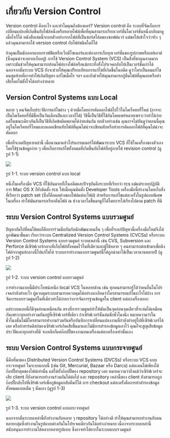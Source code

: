 # เกี่ยวกับ Version Control

Version control คืออะไร และทำไมคุณถึงต้องแคร์? Version control คือ ระบบที่จัดเก็บการเปลี่ยนแปลงที่เกิดขึ้นกับไฟล์หนึ่งหรือหลายไฟล์เพื่อที่คุณสามารถเรียกเวอร์ชั่นใดเวอร์ชั่นหนึ่งกลับมาดูเมื่อไรก็ได้  หนังสือเล่มนี้จะยกตัวอย่างจากไฟล์ที่เป็นซอร์สโค้ดของซอฟต์แวร์ แต่ขอให้เข้าใจว่าจริง ๆ แล้วคุณสามารถใช้ version control กับไฟล์ชนิดใดก็ได้

ถ้าคุณเป็นนักออกแบบกราฟฟิคหรือเว็บดีไซเนอร์และต้องการเก็บทุกเวอร์ชั่นของรูปภาพหรือเลย์เอาต์ (ซึ่งคุณน่าจะอยากเก็บอยู่) การใช้ Version Control System (VCS) เป็นสิ่งที่ชาญฉลาดมาก เพราะมันช่วยให้คุณสามารถย้อนไฟล์บางไฟล์หรือแม้กระทั่งทั้งโปรเจคกลับไปเป็นเวอร์ชั่นเก่าได้ นอกจากนั้นระบบ VCS ยังจะช่วยให้คุณเปรียบเทียบการแก้ไขที่เกิดขึ้นในอดีต ดูว่าใครเป็นคนแก้ไขคนสุดท้ายที่อาจทำให้เกิดปัญหา แก้ไขเมื่อไร ฯลฯ และยังช่วยให้คุณสามารถกู้คืนไฟล์ที่คุณลบหรือทำเสียโดยไม่ตั้งใจได้อย่างง่ายดาย

## Version Control Systems แบบ Local

หลาย ๆ คนจัดเก็บประวัติการแก้ไขต่าง ๆ ด้วยมือโดยการคัดลอกไฟล์ไปไว้ในไดเร็คทอรี่ใหม่ (อาจจะเป็นไดเร็คทอรี่ที่มีชื่อเป็นวันเดือนปีและเวลาก็ได้) วิธีนี้เป็นวิธีที่ใช้กันโดยแพร่หลายเพราะว่าทำได้ง่ายแต่ในขณะเดียวกันก็เป็นวิธีที่เกิดข้อผิดพลาดได้ง่ายเช่นกัน ยกตัวอย่างเช่น คุณอาจไม่ทันดูว่าตอนนี้คุณอยู่ในไดเร็คทอรี่ไหนและเผลอเขียนทับไฟล์ที่คุณไม่น่าจะเขียนทับหรือทำการคัดลอกไฟล์ที่คุณไม่น่าจะคัดลอก

เพื่อที่จะลดปัญหาเหล่านี้ เมื่อนานมาแล้วโปรแกรมเมอร์ได้พัฒนาระบบ VCS ที่ใช้ในเครื่องของตัวเองโดยใช้ฐานข้อมูลง่าย ๆ เพื่อเก็บการแก้ไขทั้งหมดที่เกิดขึ้นกับไฟล์ที่อยู่ภายใต้ revision control (ดูรูป 1-1)


![](http://git-scm.com/figures/18333fig0101-tn.png)
 
รูป 1-1. ระบบ version control แบบ local

หนึ่งในเครื่องมือ VCS ที่ใช้กันมากทั้งในอดีตและปัจจุบันคือระบบที่เรียกว่า rcs  แม้แต่ระบบปฏิบัติการ Mac OS X ก็ยังติดตั้ง rcs ให้เมื่อคุณติดตั้ง Developer Tools  เครื่องมือนี้ทำงานโดยเก็บสิ่งที่เรียกว่า patch set (ซึ่งก็คือผลต่างของไฟล์แต่ละไฟล์) สำหรับการแก้ไขแต่ละครั้งในรูปแบบพิเศษในเครื่อง ทำให้มันสามารถเรียกคืนไฟล์ ณ ช่วงเวลาใดขึ้นมาดูก็ได้โดยการไล่เรียงไปตาม patch ที่มี

## ระบบ Version Control Systems แบบรวมศูนย์

ปัญหาถัดไปที่คนใช้พบก็คือการร่วมมือกันกับนักพัฒนาคนอื่น ๆ เพื่อที่จะแก้ปัญหานี้เครื่องมือใหม่จีงได้ถูกพัฒนาขึ้นมา เรียกว่าระบบ Centralized Version Control Systems (CVCSs) หรือระบบ Version Control Systems แบบรวมศูนย์  ระบบเหล่านี้ เช่น CVS, Subversion และ Perforce มีเซิร์ฟเวอร์กลางที่เก็บไฟล์ทั้งหมดไว้ในที่เดียวและผู้ใช้หลาย ๆ คนสามารถต่อเข้ามาเพื่อดึงไฟล์จากศูนย์กลางนี้ไปแก้ไขได้ ระบบการทำงานแบบรวมศูนย์นี้ได้ถูกนำมาใช้เป็นเวลานานหลายปี (ดูรูป 1-2)


![](http://git-scm.com/figures/18333fig0102-tn.png)
 
รูป 1-2. ระบบ version control แบบรวมศูนย์

การทำงานแบบนี้มีประโยชน์เหนือ local VCS ในหลายด้าน เช่น ทุกคนสามารถรู้ได้ว่าคนอื่นในโปรเจคกำลังทำอะไร ผู้ควบคุมระบบสามารถควบคุมได้อย่างละเอียดว่าใครสามารถแก้ไขอะไรได้บ้าง การจัดการแบบรวมศูนย์ในที่เดียวทำได้ง่ายกว่าการจัดการฐานข้อมูลใน client แต่ละเครื่องเยอะ

แต่ระบบแบบนี้ก็มีจุดอ่อนเหมือนกัน ตรงที่การรวมศูนย์ทำให้มันเป็นจุดอ่อนจุดเดียวที่จะล่มได้เหมือนกันเพราะทุกอย่างรวมกันอยู่ที่เซิร์ฟเวอร์ที่เดียว ถ้าเซิร์ฟเวอร์นั้นล่มซักชั่วโมงนึง หมายความว่าในชั่วโมงนั้นไม่มีใครสามารถทำงานร่วมกันหรือบันทึกการเปลี่ยนแปลงงานที่กำลังทำอยู่ไปที่เซิร์ฟเวอร์ได้เลย หรือถ้าฮาร์ดดิสก์ของเซิร์ฟเวอร์เกิดเสียขึ้นมาและไม่มีการสำรองข้อมูลเอาไว้ คุณก็จะสูญเสียข้อมูลประวัติและทุกอย่างที่มี จะเหลือก็แค่ก๊อปปี้ของงานบนเครื่องแต่ละเครื่องเท่านั้นเอง

## ระบบ Version Control Systems แบบกระจายศูนย์

นี่คือที่มาของ Distributed Version Control Systems (DVCSs) หรือระบบ VCS แบบกระจายศูนย์  ในระบบแบบนี้ (เช่น Git, Mercurial, Bazaar หรือ Darcs) แต่ละคนไม่เพียงได้ก๊อปปี้ล่าสุดของไฟล์เท่านั้น แต่ได้ทั้งก๊อปปี้ของ repository เลย หมายความว่าถึงแม้ว่าเซิร์ฟเวอร์จะเสีย client ก็ยังสามารถทำงานร่วมกันได้ต่อไป และ repository เหล่านี้ของ client ยังสามารถถูกก๊อปปี้กลับไปที่เซิร์ฟเวอร์เพื่อกูข้อมูลกลับคืนก็ได้ การ checkout แต่ละครั้งคือการทำสำรองข้อมูลทั้งหมดแบบเต็ม ๆ นั่นเอง (ดูรูป 1-3)


![](http://git-scm.com/figures/18333fig0103-tn.png)
 
รูป 1-3. ระบบ version control แบบกระจายศูนย์

นอกจากนั้นระบบเหล่านี้ยังทำงานกับหลาย ๆ repository ได้อย่างดี ทำให้คุณสามารถทำงานกับคนหลายกลุ่มซึ่งทำงานในรูปแบบต่างกันในโปรเจคเดียวกันได้อย่างง่ายดาย เนื่องจากระบบเหล่านี้สนับสนุนการทำงานได้หลากหลายรูปแบบ ซึ่งอาจทำได้ยากในระบบแบบรวมศูนย์
